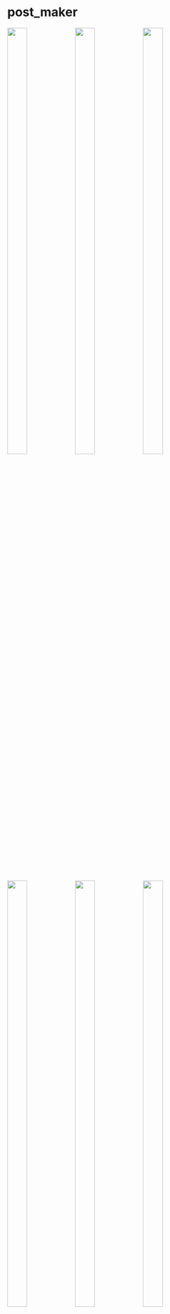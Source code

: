 # post_maker
<p>
<img src="https://user-images.githubusercontent.com/124335197/230723862-dcbd3401-4500-4c6a-83ea-7949daa77d25.png" height="50%" width="30%">
<img src="https://user-images.githubusercontent.com/124335197/230722971-69477765-31f5-4820-a73d-faba6792c7bd.png" height="50%" width="30%">
<img src="https://user-images.githubusercontent.com/124335197/230722967-0d16797f-8f48-4de9-9efd-1a421f39f7a9.png" height="50%" width="30%">
<img src="https://user-images.githubusercontent.com/124335197/230722964-ca3bf671-f5ec-4a05-8eb8-f1707b693de3.png" height="50%" width="30%">
<img src="https://user-images.githubusercontent.com/124335197/230722973-42691daf-bbb2-4a9c-9517-1d9573c41673.png" height="50%" width="30%">
<img src="https://user-images.githubusercontent.com/124335197/230722976-3b9272a6-9a24-4a78-8b01-c431cd898415.png" height="50%" width="30%">

</p>
![p1 (1)_iphone13blue_portrait])
